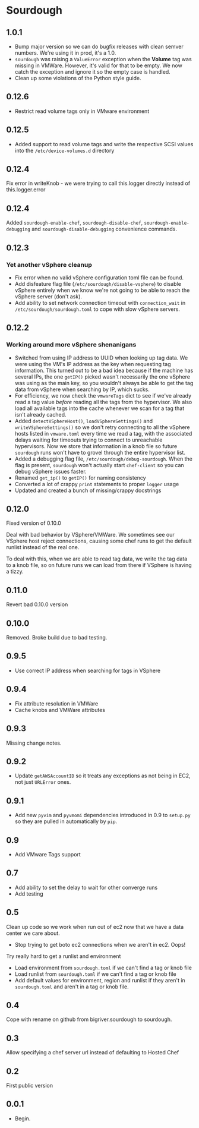 # Sourdough

## 1.0.1

* Bump major version so we can do bugfix releases with clean semver numbers. We're using it in prod, it's a 1.0.
* `sourdough` was raising a `ValueError` exception when the **Volume** tag was missing in VMWare. However, it's valid for that to be empty. We now catch the exception and ignore it so the empty case is handled.
* Clean up some violations of the Python style guide.

## 0.12.6

* Restrict read volume tags only in VMware environment 

## 0.12.5

* Added support to read volume tags and write the respective SCSI values into the `/etc/device-volumes.d` directory

## 0.12.4

Fix error in writeKnob - we were trying to call this.logger directly instead of this.logger.error

## 0.12.4

Added `sourdough-enable-chef`, `sourdough-disable-chef`, `sourdough-enable-debugging` and `sourdough-disable-debugging` convenience commands.

## 0.12.3

### Yet another vSphere cleanup

* Fix error when no valid vSphere configuration toml file can be found.
* Add disfeature flag file (`/etc/sourdough/disable-vsphere`) to disable vSphere entirely when we know we're not going to be able to reach the vSphere server (don't ask).
* Add ability to set network connection timeout with `connection_wait` in `/etc/sourdough/sourdough.toml` to cope with slow vSphere servers.

## 0.12.2

### Working around more vSphere shenanigans

* Switched from using IP address to UUID when looking up tag data. We were using the VM's IP address as the key when requesting tag information. This turned out to be a bad idea because if the machine has several IPs, the one `getIP()` picked wasn't necessarily the one vSphere was using as the main key, so you wouldn't always be able to get the tag data from vSphere when searching by IP, which sucks.
* For efficiency, we now check the `vmwareTags` dict to see if we've already read a tag value  _before_ reading all the tags from the hypervisor. We also load all available tags into the cache whenever we scan for a tag that isn't already cached.
* Added `detectVSphereHost()`, `loadVSphereSettings()` and `writeVSphereSettings()` so we don't retry connecting to all the vSphere hosts listed in `vmware.toml` every time we read a tag, with the associated delays waiting for timeouts trying to connect to unreachable hypervisors. Now we store that information in a knob file so future `sourdough` runs won't have to grovel through the entire hypervisor list.
* Added a debugging flag file, `/etc/sourdough/debug-sourdough`.  When the flag is present, `sourdough` won't actually start `chef-client` so you can debug vSphere issues faster.
* Renamed `get_ip()` to `getIP()` for naming consistency
* Converted a lot of crappy `print` statements to proper `logger` usage
* Updated and created a bunch of missing/crappy docstrings

## 0.12.0

Fixed version of 0.10.0

Deal with bad behavior by VSphere/VMWare. We sometimes see our VSphere host reject connections, causing some chef runs to get the default runlist instead of the real one.

To deal with this, when we are able to read tag data, we write the tag data to a knob file, so on future runs we can load from there if VSphere is having a tizzy.

## 0.11.0

Revert bad 0.10.0 version

## 0.10.0

Removed. Broke build due to bad testing.

## 0.9.5

* Use correct IP address when searching for tags in VSphere

## 0.9.4

* Fix attribute resolution in VMWare
* Cache knobs and VMWare attributes

## 0.9.3

Missing change notes.

## 0.9.2

* Update `getAWSAccountID` so it treats any exceptions as not being in EC2, not just `URLError` ones.

## 0.9.1

* Add new `pyvim` and `pyvmomi` dependencies introduced in 0.9 to `setup.py` so they are pulled in automatically by `pip`.

## 0.9

* Add VMware Tags support

## 0.7

* Add ability to set the delay to wait for other converge runs
* Add testing

## 0.5

Clean up code so we work when run out of ec2 now that we have a data center we care about.

* Stop trying to get boto ec2 connections when we aren't in ec2. Oops!

Try really hard to get a runlist and environment

* Load environment from `sourdough.toml` if we can't find a tag or knob file
* Load runlist from `sourdough.toml` if we can't find a tag or knob file
* Add default values for environment, region and runlist if they aren't in `sourdough.toml` and aren't in a tag or knob file.

## 0.4

Cope with rename on github from bigriver.sourdough to sourdough.

## 0.3

Allow specifying a chef server url instead of defaulting to Hosted Chef

## 0.2

First public version

## 0.0.1

* Begin.
